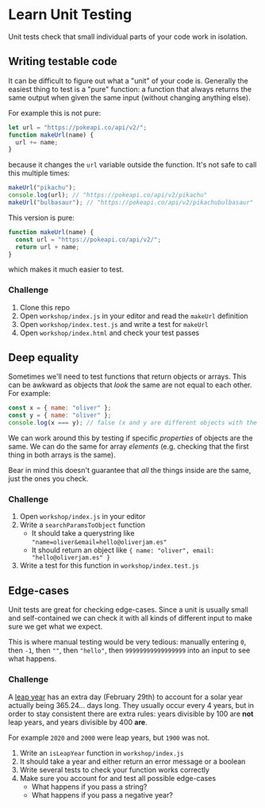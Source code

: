 # Learn Unit Testing

Unit tests check that small individual parts of your code work in isolation.

## Writing testable code

It can be difficult to figure out what a "unit" of your code is. Generally the easiest thing to test is a "pure" function: a function that always returns the same output when given the same input (without changing anything else).

For example this is not pure:

```js
let url = "https://pokeapi.co/api/v2/";
function makeUrl(name) {
  url += name;
}
```

because it changes the `url` variable outside the function. It's not safe to call this multiple times:

```js
makeUrl("pikachu");
console.log(url); // "https://pokeapi.co/api/v2/pikachu"
makeUrl("bulbasaur"); // "https://pokeapi.co/api/v2/pikachubulbasaur"
```

This version is pure:

```js
function makeUrl(name) {
  const url = "https://pokeapi.co/api/v2/";
  return url + name;
}
```

which makes it much easier to test.

### Challenge

1. Clone this repo
1. Open `workshop/index.js` in your editor and read the `makeUrl` definition
1. Open `workshop/index.test.js` and write a test for `makeUrl`
1. Open `workshop/index.html` and check your test passes

## Deep equality

Sometimes we'll need to test functions that return objects or arrays. This can be awkward as objects that _look_ the same are not equal to each other. For example:

```js
const x = { name: "oliver" };
const y = { name: "oliver" };
console.log(x === y); // false (x and y are different objects with the same properties)
```

We can work around this by testing if specific _properties_ of objects are the same. We can do the same for array _elements_ (e.g. checking that the first thing in both arrays is the same).

Bear in mind this doesn't guarantee that _all_ the things inside are the same, just the ones you check.

### Challenge

1. Open `workshop/index.js` in your editor
1. Write a `searchParamsToObject` function
   - It should take a querystring like `"name=oliver&email=hello@oliverjam.es"`
   - It should return an object like `{ name: "oliver", email: "hello@oliverjam.es" }`
1. Write a test for this function in `workshop/index.test.js`

## Edge-cases

Unit tests are great for checking edge-cases. Since a unit is usually small and self-contained we can check it with all kinds of different input to make sure we get what we expect.

This is where manual testing would be very tedious: manually entering `0`, then `-1`, then `""`, then `"hello"`, then `99999999999999999` into an input to see what happens.

### Challenge

A [leap year](https://en.wikipedia.org/wiki/Leap_year) has an extra day (February 29th) to account for a solar year actually being 365.24... days long. They usually occur every 4 years, but in order to stay consistent there are extra rules: years divisible by 100 are **not** leap years, and years divisible by 400 **are**.

For example `2020` and `2000` were leap years, but `1900` was not.

1. Write an `isLeapYear` function in `workshop/index.js`
1. It should take a year and either return an error message or a boolean
1. Write several tests to check your function works correctly
1. Make sure you account for and test all possible edge-cases
   - What happens if you pass a string?
   - What happens if you pass a negative year?
